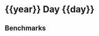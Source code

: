 # {{year}} Day {{day}}

## Benchmarks

<!-- BEGIN benches -->
<!-- END benches -->
<!-- BEGIN other_benches -->
<!-- END other_benches -->
